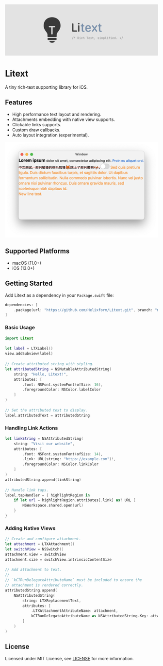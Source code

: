 ![Hero](./Artworks/hero.png)

# Litext

A tiny rich-text supporting library for iOS.

## Features

- High performance text layout and rendering.
- Attachments embedding with native view supports.
- Clickable links supports.
- Custom draw callbacks.
- Auto layout integration (experimental).

![Screenshot](./Artworks/screenshot.png)

## Supported Platforms

- macOS (11.0+)
- iOS (13.0+)

## Getting Started

Add Litext as a dependency in your `Package.swift` file:

```swift
dependencies: [
    .package(url: "https://github.com/Helixform/Litext.git", branch: "main")
]
```

### Basic Usage

```swift
import Litext

let label = LTXLabel()
view.addSubview(label)

// Create attributed string with styling.
let attributedString = NSMutableAttributedString(
    string: "Hello, Litext!",
    attributes: [
        .font: NSFont.systemFont(ofSize: 16),
        .foregroundColor: NSColor.labelColor
    ]
)

// Set the attributed text to display.
label.attributedText = attributedString
```

### Handling Link Actions

```swift
let linkString = NSAttributedString(
    string: "Visit our website",
    attributes: [
        .font: NSFont.systemFont(ofSize: 14),
        .link: URL(string: "https://example.com")!,
        .foregroundColor: NSColor.linkColor
    ]
)
attributedString.append(linkString)

// Handle link taps.
label.tapHandler = { highlightRegion in
    if let url = highlightRegion.attributes[.link] as? URL {
        NSWorkspace.shared.open(url)
    }
}
```

### Adding Native Views

```swift
// Create and configure attachment.
let attachment = LTXAttachment()
let switchView = NSSwitch()
attachment.view = switchView
attachment.size = switchView.intrinsicContentSize

// Add attachment to text.
//
// `kCTRunDelegateAttributeName` must be included to ensure the
// attachment is rendered correctly.
attributedString.append(
    NSAttributedString(
        string: LTXReplacementText,
        attributes: [
            .LTXAttachmentAttributeName: attachment,
            kCTRunDelegateAttributeName as NSAttributedString.Key: attachment.runDelegate
        ]
    )
)
```

## License

Licensed under MIT License, see [LICENSE](./LICENSE) for more information.
